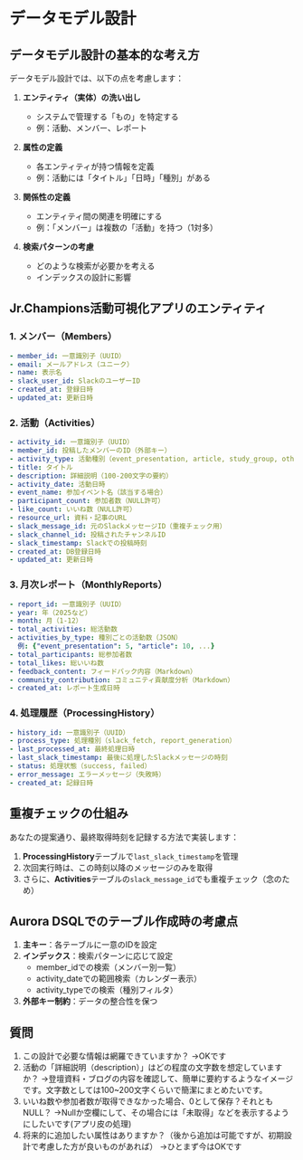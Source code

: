 # データモデル設計

## データモデル設計の基本的な考え方

データモデル設計では、以下の点を考慮します：

1. **エンティティ（実体）の洗い出し**
   - システムで管理する「もの」を特定する
   - 例：活動、メンバー、レポート

2. **属性の定義**
   - 各エンティティが持つ情報を定義
   - 例：活動には「タイトル」「日時」「種別」がある

3. **関係性の定義**
   - エンティティ間の関連を明確にする
   - 例：「メンバー」は複数の「活動」を持つ（1対多）

4. **検索パターンの考慮**
   - どのような検索が必要かを考える
   - インデックスの設計に影響

## Jr.Champions活動可視化アプリのエンティティ

### 1. メンバー（Members）

```yaml
- member_id: 一意識別子（UUID）
- email: メールアドレス（ユニーク）
- name: 表示名
- slack_user_id: SlackのユーザーID
- created_at: 登録日時
- updated_at: 更新日時
```

### 2. 活動（Activities）

```yaml
- activity_id: 一意識別子（UUID）
- member_id: 投稿したメンバーのID（外部キー）
- activity_type: 活動種別（event_presentation, article, study_group, other）
- title: タイトル
- description: 詳細説明（100-200文字の要約）
- activity_date: 活動日時
- event_name: 参加イベント名（該当する場合）
- participant_count: 参加者数（NULL許可）
- like_count: いいね数（NULL許可）
- resource_url: 資料・記事のURL
- slack_message_id: 元のSlackメッセージID（重複チェック用）
- slack_channel_id: 投稿されたチャンネルID
- slack_timestamp: Slackでの投稿時刻
- created_at: DB登録日時
- updated_at: 更新日時
```

### 3. 月次レポート（MonthlyReports）

```yaml
- report_id: 一意識別子（UUID）
- year: 年（2025など）
- month: 月（1-12）
- total_activities: 総活動数
- activities_by_type: 種別ごとの活動数（JSON）
  例: {"event_presentation": 5, "article": 10, ...}
- total_participants: 総参加者数
- total_likes: 総いいね数
- feedback_content: フィードバック内容（Markdown）
- community_contribution: コミュニティ貢献度分析（Markdown）
- created_at: レポート生成日時
```

### 4. 処理履歴（ProcessingHistory）

```yaml
- history_id: 一意識別子（UUID）
- process_type: 処理種別（slack_fetch, report_generation）
- last_processed_at: 最終処理日時
- last_slack_timestamp: 最後に処理したSlackメッセージの時刻
- status: 処理状態（success, failed）
- error_message: エラーメッセージ（失敗時）
- created_at: 記録日時
```

## 重複チェックの仕組み

あなたの提案通り、最終取得時刻を記録する方法で実装します：

1. **ProcessingHistory**テーブルで`last_slack_timestamp`を管理
2. 次回実行時は、この時刻以降のメッセージのみを取得
3. さらに、**Activities**テーブルの`slack_message_id`でも重複チェック（念のため）

## Aurora DSQLでのテーブル作成時の考慮点

1. **主キー**：各テーブルに一意のIDを設定
2. **インデックス**：検索パターンに応じて設定
   - member_idでの検索（メンバー別一覧）
   - activity_dateでの範囲検索（カレンダー表示）
   - activity_typeでの検索（種別フィルタ）
3. **外部キー制約**：データの整合性を保つ

## 質問

1. この設計で必要な情報は網羅できていますか？
→OKです
2. 活動の「詳細説明（description）」はどの程度の文字数を想定していますか？
→登壇資料・ブログの内容を確認して、簡単に要約するようなイメージです。文字数としては100~200文字くらいで簡潔にまとめたいです。
3. いいね数や参加者数が取得できなかった場合、0として保存？それともNULL？
→Nullか空欄にして、その場合には「未取得」などを表示するようにしたいです(アプリ皮の処理)
4. 将来的に追加したい属性はありますか？（後から追加は可能ですが、初期設計で考慮した方が良いものがあれば）
→ひとまず今はOKです
